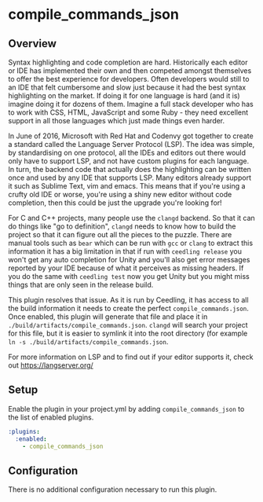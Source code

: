 compile_commands_json
=====================

## Overview

Syntax highlighting and code completion are hard. Historically each editor or IDE has implemented their own and then competed amongst themselves to offer the best experience for developers. Often developers would still to an IDE that felt cumbersome and slow just because it had the best syntax highlighting on the market. If doing it for one language is hard (and it is) imagine doing it for dozens of them. Imagine a full stack developer who has to work with CSS, HTML, JavaScript and some Ruby - they need excellent support in all those languages which just made things even harder.

In June of 2016, Microsoft with Red Hat and Codenvy got together to create a standard called the Language Server Protocol (LSP). The idea was simple, by standardising on one protocol, all the IDEs and editors out there would only have to support LSP, and not have custom plugins for each language. In turn, the backend code that actually does the highlighting can be written once and used by any IDE that supports LSP. Many editors already support it such as Sublime Text, vim and emacs. This means that if you're using a crufty old IDE or worse, you're using a shiny new editor without code completion, then this could be just the upgrade you're looking for!

For C and C++ projects, many people use the `clangd` backend. So that it can do things like "go to definition", `clangd` needs to know how to build the project so that it can figure out all the pieces to the puzzle. There are manual tools such as `bear` which can be run with `gcc` or `clang` to extract this information it has a big limitation in that if run with `ceedling release` you won't get any auto completion for Unity and you'll also get error messages reported by your IDE because of what it perceives as missing headers. If you do the same with `ceedling test` now you get Unity but you might miss things that are only seen in the release build.

This plugin resolves that issue. As it is run by Ceedling, it has access to all the build information it needs to create the perfect `compile_commands.json`. Once enabled, this plugin will generate that file and place it in `./build/artifacts/compile_commands.json`. `clangd` will search your project for this file, but it is easier to symlink it into the root directory (for example `ln -s ./build/artifacts/compile_commands.json`. 

For more information on LSP and to find out if your editor supports it, check out https://langserver.org/

## Setup

Enable the plugin in your project.yml by adding `compile_commands_json` to the list
of enabled plugins.

``` YAML
:plugins:
  :enabled:
    - compile_commands_json
```

## Configuration

There is no additional configuration necessary to run this plugin.
